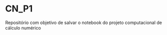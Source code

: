 # CN_P1
Repositório com objetivo de salvar o notebook do projeto computacional de cálculo numérico 
